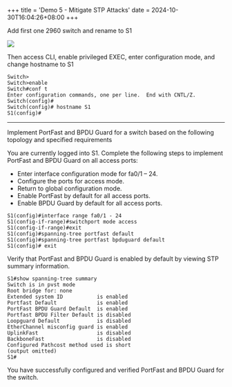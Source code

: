 +++
title = 'Demo 5 - Mitigate STP Attacks'
date = 2024-10-30T16:04:26+08:00
+++

Add first one 2960 switch and rename to S1

![](/2ac9bd48-3401-48ba-bcf3-6c8bbbf30546.PNG)

Then access CLI, enable privileged EXEC, enter configuration mode, and change hostname to S1

```
Switch>
Switch>enable
Switch#conf t
Enter configuration commands, one per line.  End with CNTL/Z.
Switch(config)#
Switch(config)# hostname S1
S1(config)#
```

---

Implement PortFast and BPDU Guard for a switch based on the following topology and specified requirements

You are currently logged into S1. Complete the following steps to implement PortFast and BPDU Guard on all access ports:

- Enter interface configuration mode for fa0/1 – 24.
- Configure the ports for access mode.
- Return to global configuration mode.
- Enable PortFast by default for all access ports.
- Enable BPDU Guard by default for all access ports.

```
S1(config)#interface range fa0/1 - 24
S1(config-if-range)#switchport mode access
S1(config-if-range)#exit
S1(config)#spanning-tree portfast default
S1(config)#spanning-tree portfast bpduguard default
S1(config)# exit
```

Verify that PortFast and BPDU Guard is enabled by default by viewing STP summary information.

```
S1#show spanning-tree summary
Switch is in pvst mode
Root bridge for: none
Extended system ID           is enabled
Portfast Default             is enabled
PortFast BPDU Guard Default  is enabled
Portfast BPDU Filter Default is disabled
Loopguard Default            is disabled
EtherChannel misconfig guard is enabled
UplinkFast                   is disabled
BackboneFast                 is disabled
Configured Pathcost method used is short
(output omitted)
S1#
```

You have successfully configured and verified PortFast and BPDU Guard for the switch.